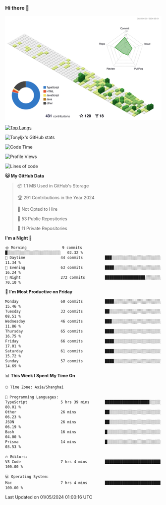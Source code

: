 ### Hi there 👋

![](./profile-3d-contrib/profile-green-animate.svg)

 

[![Top Langs](https://github-readme-stats.vercel.app/api/top-langs/?username=tonyljx)](https://github.com/anuraghazra/github-readme-stats)

![Tonyljx's GitHub stats](https://github-readme-stats.vercel.app/api?username=tonyljx&theme=default&show_icons=true)

 

<!--START_SECTION:waka-->
![Code Time](http://img.shields.io/badge/Code%20Time-346%20hrs%2010%20mins-blue)

![Profile Views](http://img.shields.io/badge/Profile%20Views-1-blue)

![Lines of code](https://img.shields.io/badge/From%20Hello%20World%20I%27ve%20Written-410.5%20thousand%20lines%20of%20code-blue)

**🐱 My GitHub Data** 

> 📦 1.1 MB Used in GitHub's Storage 
 > 
> 🏆 291 Contributions in the Year 2024
 > 
> 🚫 Not Opted to Hire
 > 
> 📜 53 Public Repositories 
 > 
> 🔑 11 Private Repositories 
 > 
**I'm a Night 🦉** 

```text
🌞 Morning                9 commits           █░░░░░░░░░░░░░░░░░░░░░░░░   02.32 % 
🌆 Daytime                44 commits          ███░░░░░░░░░░░░░░░░░░░░░░   11.34 % 
🌃 Evening                63 commits          ████░░░░░░░░░░░░░░░░░░░░░   16.24 % 
🌙 Night                  272 commits         ██████████████████░░░░░░░   70.10 % 
```
📅 **I'm Most Productive on Friday** 

```text
Monday                   60 commits          ████░░░░░░░░░░░░░░░░░░░░░   15.46 % 
Tuesday                  33 commits          ██░░░░░░░░░░░░░░░░░░░░░░░   08.51 % 
Wednesday                46 commits          ███░░░░░░░░░░░░░░░░░░░░░░   11.86 % 
Thursday                 65 commits          ████░░░░░░░░░░░░░░░░░░░░░   16.75 % 
Friday                   66 commits          ████░░░░░░░░░░░░░░░░░░░░░   17.01 % 
Saturday                 61 commits          ████░░░░░░░░░░░░░░░░░░░░░   15.72 % 
Sunday                   57 commits          ████░░░░░░░░░░░░░░░░░░░░░   14.69 % 
```


📊 **This Week I Spent My Time On** 

```text
🕑︎ Time Zone: Asia/Shanghai

💬 Programming Languages: 
TypeScript               5 hrs 39 mins       ████████████████████░░░░░   80.01 % 
Other                    26 mins             ██░░░░░░░░░░░░░░░░░░░░░░░   06.23 % 
JSON                     26 mins             ██░░░░░░░░░░░░░░░░░░░░░░░   06.19 % 
Bash                     16 mins             █░░░░░░░░░░░░░░░░░░░░░░░░   04.00 % 
Prisma                   14 mins             █░░░░░░░░░░░░░░░░░░░░░░░░   03.53 % 

🔥 Editors: 
VS Code                  7 hrs 4 mins        █████████████████████████   100.00 % 

💻 Operating System: 
Mac                      7 hrs 4 mins        █████████████████████████   100.00 % 
```


 Last Updated on 01/05/2024 01:00:16 UTC
<!--END_SECTION:waka-->
